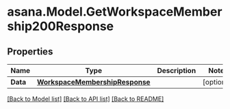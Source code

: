 
# asana.Model.GetWorkspaceMembership200Response

## Properties

Name | Type | Description | Notes
------------ | ------------- | ------------- | -------------
**Data** | [**WorkspaceMembershipResponse**](WorkspaceMembershipResponse.md) |  | [optional] 

[[Back to Model list]](../README.md#documentation-for-models)
[[Back to API list]](../README.md#documentation-for-api-endpoints)
[[Back to README]](../README.md)

